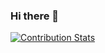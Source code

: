 ### Hi there 👋

[![Contribution Stats](https://github-contribution-stats.vercel.app/api/?username=LexionN)](https://github.com/LordDashMe/github-contribution-stats/)

<!--
**LexionN/LexionN** is a ✨ _special_ ✨ repository because its `README.md` (this file) appears on your GitHub profile.

Here are some ideas to get you started:

- 🔭 I’m currently working on ...
- 🌱 I’m currently learning ...
- 👯 I’m looking to collaborate on ...
- 🤔 I’m looking for help with ...
- 💬 Ask me about ...
- 📫 How to reach me: ...
- 😄 Pronouns: ...
- ⚡ Fun fact: ...
-->
